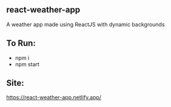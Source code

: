 ## react-weather-app
A weather app made using ReactJS with dynamic backgrounds

## To Run:
* npm i
* npm start

## Site:
https://react-weather-app.netlify.app/
